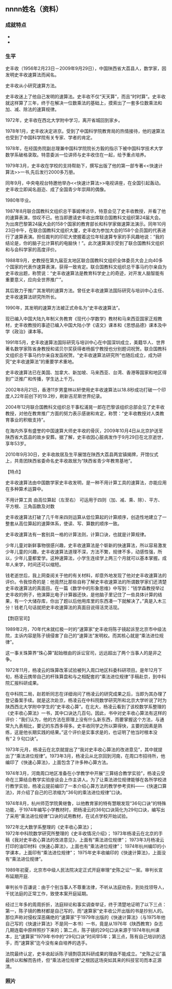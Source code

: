 ## nnnn姓名（资料）

### 成就特点

- ​
- ​


### 生平

史丰收（1956年2月23日－2009年9月29日），中国陕西省大荔县人，数学家，因发明史丰收速算法而闻名。

史丰收从小研究速算方法。

史丰收迷上了他自己发明的速算法。史丰收不仅“天天算”，而且“时时算”。史丰收就这样算了三年，终于在解决一位数乘法的基础上，摸索出了一套多位数乘法和加、减、除法的速算规律。

1972年，史丰收在西北大学附中学习，离开省城回到家乡。

1978年1月，史丰收决定进京。受到了中国科学院教育局的热情接待，他的速算法也受到了中国科学院有关专家、学者的肯定。

1978年，在经国务院副总理兼中国科学院院长方毅的指示下被中国科学技术大学数学系破格录取。特意委派一位讲师与史丰收住在一起，给予重点培养。

1979年3月，史丰收在学校的支持帮助下，撰写出版了他的第一部专著<<快速计算法>>一书,先后发行2000多万册。

同年9月，中央电视台特邀他举办<<快速计算法>>电视讲座，在全国引起轰动。史丰收立即闻名遐迩、成了全国青少年崇拜的偶像。

1980年毕业。

1987年8月联合国教科文组织总干事姆博访华，特意会见了史丰收教授，并看了他的速算表演，惊叹不已。他当即邀请史丰收出席联合国教科文组织第24届大会。为出席巴黎第24届大会的158个国家的教育部长和科学家做速算法演示。同年10月23日中午，在联合国教科文组织大厦，史丰收为参加大会的158个会员国的代表进行了速算表演。担任裁判的印尼大使握着这位年轻速算专家的手风趣地说：“我的结论是，你的脑子比计算机的电脑快！”。此次速算演示受到了联合国教科文组织和与会科学家的高度评价。

1988年9月，史教授在第九届亚太地区联合国教科文组织全体委员大会上向40多个国家的代表作速算表演，获得一致肯定。联合国教科文组织总干事马约尔亲自为史丰收出题，称赞说：“史丰收速算法是教育科学史上的奇迹，对开发人脑智能有重要意义，应向全世界推广”。

其后致力于推广其发明的速算方法。曾任史丰收速算法国际研究与培训中心主任、史丰收速算法研究所所长。

1990年，其发明的速算方法被正式命名为“史丰收速算法”。

现已编入中国大陆九年制义务教育《现代小学数学》教材和马来西亚国家正规教材，史丰收教授的事迹已编入中国大陆小学《语文》课本和《思想品德》课本及中学《政治》课本等。

1991年5月，史丰收速算法国际研究与培训中心在中国深圳成立，美籍华人、世界著名数学家陈省身教授和诺贝尔奖获得者杨振宁教授也分别题词祝贺。联合国教科文组织总干事马约尔亲自发函祝贺。“史丰收速算法研究所”也随后成立，成为研究“史丰收速算法”的重要学术重地。

史丰收速算法已在美国、加拿大、新加坡、马来西亚、台湾、香港等国家和地区得到广泛推广和传播，学生达上千万。

2002年8月21日，香港11岁男童林以轩使用史丰收速算法以18.8秒成功打破一个印度人22年前创下的19.2秒，刷新吉尼斯世界纪录。

2004年12月联合国教科文组织总干事松浦晃一郎在巴黎该组织总部会见了史丰收教授，对他在教育推广方面的努力表示感谢和肯定，称赞：“史丰收教授对人类教育事业的积极支持”。

在海内外享有盛誉的中国速算大师史丰收的骨灰，2009年10月4日从北京护送至陕西省大荔县的故乡安葬。据了解，史丰收因心脏病发作于9月29日在北京逝世，享年53岁。

2010年9月30日，史丰收故居及生平展馆在陕西大荔县两宜镇揭牌，开馆仪式上，共青团陕西省委命名史丰收故居为“陕西省青少年教育基地”。



【特点】

史丰收速算法由中国数学家史丰收发明，是一种不用计算工具的速算法，亦能应用在多种算术运算中。

不用计算工具
由高位算起（左至右）
可运用于四则（加、减、乘、除）、平方、平方根、三角函数及对数

史丰收速算法打破了几千年来四则运算从低位算起的计算顺序，创造性地建立了一整套从高位算起的速算体系，使读、写、算数的顺序一致。

史丰收速算法有一套别具一格的计算法则，计算口诀，也就是计算规律。

少年儿童对新鲜事物很感兴趣，史丰收速算法是个崭新的快速算法，所以容易激发少年儿童的兴趣，史丰收速算法道理不深，方法不繁，规律不多，动感性强，所以，少年儿童都爱学。这种速算法，小学生连续学上两三个月就可以基本掌握。成年人来学，时间还可以缩短。



钱老逝世后，我上网查阅关于他的有关材料，却意外地发现了他对史丰收速算法的评价。令我惊奇的是：他竟然比那些自称了解史丰收速算法的所谓数学家们还清楚史丰收速算法的真面目。在一篇《数学中的形象思维》中写到：“钱学森教授举过史丰收的例子，他演算比电子计算器还快，是他脑子里记住了一些具体计算的结果，有一个大储存库，你出了题以后他用库里的东西凑一下就解决了。”真是入木三分！钱老几句话就把史丰收速算法的真面目说得活灵活现。

【剽窃官司】

1989年2月，70年代末就红极一时的“速算家”史丰收将陈子镜起诉至北京市中级法院，主诉内容是陈子镜侵害了自己的“速算法”发明权。而其核心就是“乘法进位规律”。

这一事关珠算界“珠心算”起始根由的诉讼官司，远远超出了两个当事人的是非之争。

1972年11月，杨凌云的珠算改革试验被列入周口地区科委科研项目。是年12月下旬，杨凌云携带自己的杆珠算盘和与之相配套的“乘法进位规律”手稿赴京，到中科院汇报科研成果。

在中科院二局，赵若昕同志在详细询问了杨凌云的研究成果之后，当即为其办理了登记备案手续。就是这次赴京，杨凌云在中科院数学研究所和北京大学听说了时为陕西西北大学附中学生的“史丰收心算”。在北大，杨凌云看到了该校数学系整理的《史丰收心算法》一书，其中口诀达几百句。因此，书中对史丰收心算法有这样的评价：“我们认为，他的方法在原理上没有什么新东西，而要掌握这个方法，与通常九九表相比，要记的东西多得多。史丰收同学之所以算得快，主要的因素是熟练，这是他长期实践的结果。”这个评价是实事求是的，也证明了他当时根本没有“２９句口诀”。

1973年元月，杨凌云在北京就提出了“我对史丰收心算法的改进意见”，其中就提出了“乘法进位规律”。1973年3月，杨凌云从北京回到河南，在周口市招待所，他编印了《快速心算法》，上面包含了许多种心算方法。

1974年3月，河南周口地区准备在小学教学中开展“三算结合教学实验”，杨凌云受命在三算结合教学实验座谈会上作主讲人。为了让乘法进位规律能够在各所学校进行教学实验，杨凌云提前编印了一本介绍心算方法的教学参考资料——《快速口算法》，并介绍了自己的已浓缩为“36句的乘法进位规律”口诀。

1974年8月，杭州师范学院黄继鲁，以他教育家的特有慧眼发现“36句口诀”的特殊功能，于1974年编写小学教材时，把杨凌云的36句口诀简化为29句口诀，编写出了采用“乘法进位规律”口诀的试用教材，在试点学校开始试验。

1972年北大数学系整理的《史丰收心算法》；  
1972年中科院数学研究所整理的《史丰收情况介绍》；
  1973年杨凌云在北京的手稿《我对史丰收心算法的改进意见》，上面有“乘法进位规律”；
 1973年3月杨凌云打印的油印材料《快速心算法》，上面也有“乘法进位规律”； 
1974年杭州编印的小学课本，上面印有“乘法进位规律”；
 1975年史丰收编印的《快速计算法》，上面没有“乘法进位规律”。



1989年初夏，北京市中级人民法院决定正式开庭审理“史陈之讼”一案。审判长宣布延期开庭.

审判长牛百谦说：由于个别当事人不尊重法律，不听从法庭劝告，到处找领导人，干扰法庭的正常工作，致使本案开庭延期。



经过三年多的周周折折，法庭辩论和事实调查举证，终于清楚地证明了以下三点：第一，陈子镜的教材都是自己写的，而“速算家”史丰收公开出版的书是抄别人的。那位声称对侵权深恶痛绝的“速算家”于1979年出版的《快速计算法》（与1975年他自己写的《快速计算法》不是同一本书）一书，竟是从1976年《陕西教育》杂志几期连载中原样照抄下来的；第二点，陈子镜的29句口诀来源于1974年杭州课本，比“速算家”1979年书中的“29句口诀”时间早5年；第三点，陈有自己培训的选手，而“速算家”迄今没有亲自培养的选手。

法院最终认定，史丰收起诉陈子镜剽窃其科研成果的理由不能成立。“史陈之讼”虽最终以和解而告终，但“乘法进位规律”之根因这场突如其来的科技官司而本正源清。 

### 照片

